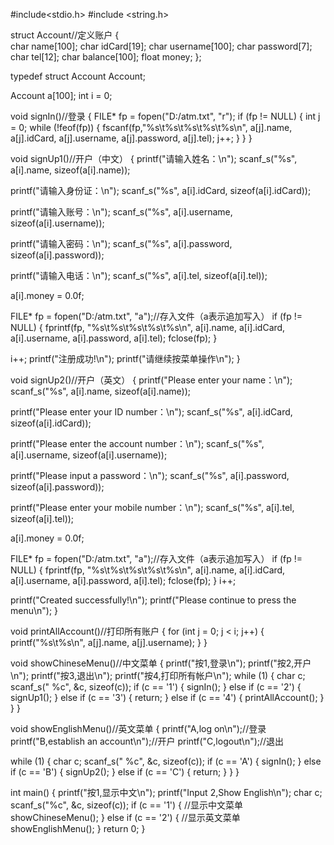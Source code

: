 #include<stdio.h>
#include <string.h>

struct Account//定义账户
{   
 char name[100];
 char idCard[19];
 char username[100];
 char password[7];
 char tel[12];
 char balance[100];
 float money;
};

typedef struct Account Account;

Account a[100];
int i = 0;


void signIn()//登录
{
 FILE* fp = fopen("D:/atm.txt", "r");
 if (fp != NULL)
 {
  int j = 0;
  while (!feof(fp))
  {
   fscanf(fp,"%s\t%s\t%s\t%s\t%s\n",
    a[j].name, a[j].idCard, a[j].username, a[j].password, a[j].tel);
   j++;
  }
 }
}


void signUp1()//开户（中文）
{
 printf("请输入姓名：\n");
 scanf_s("%s", a[i].name, sizeof(a[i].name));

 printf("请输入身份证：\n");
 scanf_s("%s", a[i].idCard, sizeof(a[i].idCard));

 printf("请输入账号：\n");
 scanf_s("%s", a[i].username, sizeof(a[i].username));

 printf("请输入密码：\n");
 scanf_s("%s", a[i].password, sizeof(a[i].password));

 printf("请输入电话：\n");
 scanf_s("%s", a[i].tel, sizeof(a[i].tel));

 a[i].money = 0.0f;
 

 FILE* fp = fopen("D:/atm.txt", "a");//存入文件（a表示追加写入）
 if (fp != NULL)
 {
  fprintf(fp, "%s\t%s\t%s\t%s\t%s\n",
   a[i].name, a[i].idCard, a[i].username, a[i].password, a[i].tel);
  fclose(fp);
 }

 i++;
 printf("注册成功!\n");
 printf("请继续按菜单操作\n");
}

void signUp2()//开户（英文）
{
 printf("Please enter your name：\n");
 scanf_s("%s", a[i].name, sizeof(a[i].name));

 printf("Please enter your ID number：\n");
 scanf_s("%s", a[i].idCard, sizeof(a[i].idCard));

 printf("Please enter the account number：\n");
 scanf_s("%s", a[i].username, sizeof(a[i].username));

 printf("Please input a password：\n");
 scanf_s("%s", a[i].password, sizeof(a[i].password));

 printf("Please enter your mobile number：\n");
 scanf_s("%s", a[i].tel, sizeof(a[i].tel));

 a[i].money = 0.0f;


 FILE* fp = fopen("D:/atm.txt", "a");//存入文件（a表示追加写入）
 if (fp != NULL)
 {
  fprintf(fp, "%s\t%s\t%s\t%s\t%s\n",
   a[i].name, a[i].idCard, a[i].username, a[i].password, a[i].tel);
  fclose(fp);
 }
 i++;

 printf("Created successfully!\n");
 printf("Please continue to press the menu\n");
}

void printAllAccount()//打印所有账户
{
 for (int j = 0; j < i; j++)
 {
  printf("%s\t%s\n", a[j].name, a[j].username);
 }
}

void showChineseMenu()//中文菜单
{
 printf("按1,登录\n");
 printf("按2,开户\n");
 printf("按3,退出\n");
 printf("按4,打印所有帐户\n");
 while (1)
 {
  char c;
  scanf_s(" %c", &c, sizeof(c));
  if (c == '1')
  {
   signIn();
  }
  else if (c == '2')
  {
   signUp1();
  }
  else if (c == '3')
  {
   return;
  }
  else if (c == '4')
  {
   printAllAccount();
  }
 }
}

void showEnglishMenu()//英文菜单
{
 printf("A,log on\n");//登录
 printf("B,establish an account\n");//开户
 printf("C,logout\n");//退出

 while (1)
 {
  char c;
  scanf_s(" %c", &c, sizeof(c));
  if (c == 'A')
  {
   signIn();
  }
  else if (c == 'B')
  {
   signUp2();
  }
  else if (c == 'C')
  {
   return;
  }
 }
}

int main()
{
 printf("按1,显示中文\n");
 printf("Input 2,Show English\n");
 char c;
 scanf_s("%c", &c, sizeof(c));
 if (c == '1')
 {
  //显示中文菜单 
  showChineseMenu();
 }
 else if (c == '2')
 {
  //显示英文菜单 
  showEnglishMenu();
 }
 return 0;
}
